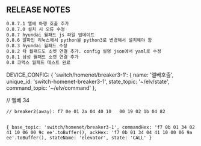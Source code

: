 ## RELEASE NOTES
```txt
0.8.7.1 엘베 하행 호출 추가
0.8.7.0 설치 시 오류 수정
0.8.7 hyundai 월패드 js 파일 업데이트
0.8.6 알파인 리눅스에서 python을 python3로 변경해서 설치해야 함
0.8.3 hyundai 월패드 수정
0.8.2 타 월패드도 소켓 연결 추가. config 설명 json에서 yaml로 수정
0.8.1 삼성 월패드 소켓 연결 추가 
0.8 코맥스 월패드 테스트 완료
```


  DEVICE_CONFIG: {
    'switch/homenet/breaker3-1': { name: '엘베호출', unique_id: 'switch-homenet-breaker3-1', state_topic: '~/elv/state', command_topic: '~/elv/command' },

  //          엘베       34


    // breaker2(away): f7 0e 01 2a 04 40 10   00 19 02 1b 04 82


    { base_topic: 'switch/homenet/breaker3-1', commandHex: 'f7 0b 01 34 02 41 10 06 00 9c ee'.toBuffer(), ackHex: 'f7 0b 01 34 04 41 10 00 06 9a ee'.toBuffer(), stateName: 'elevator', state: 'CALL' }
